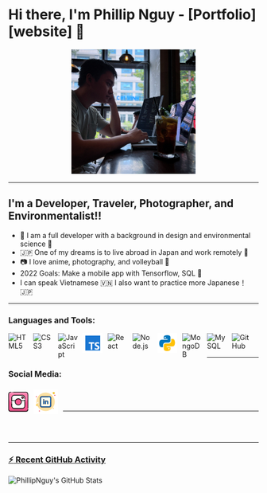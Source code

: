 # Hi there, I'm Phillip Nguy - [Portfolio][website] 👋

<div align="center">
  <img src="./assets/studyCafe.jpeg" alt="ro being a silly goose" width="250">
</div>

---

## I'm a Developer, Traveler, Photographer, and Environmentalist!!

- 🌊 I am a full developer with a background in design and environmental science 🌱
- 🇯🇵 One of my dreams is to live abroad in Japan and work remotely 🍣
- 📷 I love anime, photography, and volleyball 🏐
- 2022 Goals: Make a mobile app with Tensorflow, SQL 📖
- I can speak Vietnamese 🇻🇳 I also want to practice more Japanese！🇯🇵

---


### Languages and Tools:

<img align="left" alt="HTML5" width="40px" src="https://cdn.jsdelivr.net/gh/devicons/devicon/icons/html5/html5-original.svg" style="padding-right:10px;" />
<img align="left" alt="CSS3" width="40px" src="https://cdn.jsdelivr.net/gh/devicons/devicon/icons/css3/css3-original.svg" style="padding-right:10px;" />
<img align="left" alt="JavaScript" width="40px" src="https://cdn.jsdelivr.net/gh/devicons/devicon/icons/javascript/javascript-original.svg" style="padding-right:10px;" />
<img align="left" alt="TypeScript" width="40px" src="./assets/typescript.svg" style="padding-right:10px;" />
<img align="left" alt="React" width="40px" src="https://cdn.jsdelivr.net/gh/devicons/devicon/icons/react/react-original.svg" style="padding-right:10px;" />
<img align="left" alt="Node.js" width="40px" src="https://cdn.jsdelivr.net/gh/devicons/devicon/icons/nodejs/nodejs-original.svg" style="padding-right:10px;" />
<img align="left" alt="Python" width="40px" src="./assets/python.svg" style="padding-right:10px;" />
<img align="left" alt="MongoDB" width="40px" src="https://cdn.jsdelivr.net/gh/devicons/devicon/icons/mongodb/mongodb-original.svg" style="padding-right:10px;" />
<img align="left" alt="MySQL" width="40px" src="https://cdn.jsdelivr.net/gh/devicons/devicon/icons/mysql/mysql-original.svg" style="padding-right:10px;" />
<img align="left" alt="GitHub" width="40px" src="https://user-images.githubusercontent.com/3369400/139447912-e0f43f33-6d9f-45f8-be46-2df5bbc91289.png" style="padding-right:10px;" />


<br />
<br />

---

### Social Media:
<a href="https://www.instagram.com/xforgetfulphilx/" target="blank"><img src="./assets/instagram.png" alt="xForgetfulPhilx" width="40px" align='left' style="padding-right:10px; margin-top:10px"/>
<a href="https://linkedin.com/in/phillipnguy" target="blank"><img src="./assets/linkedin.svg" alt="phillipnguy" width="50px" align='left' style="padding-right:10px; margin-top:5px"/>

<br/>
<br/>

---




<br/>
<br/>

---

### :zap: Recent GitHub Activity

<!--START_SECTION:activity-->
<!--END_SECTION:activity-->




<img align="left" alt="PhillipNguy's GitHub Stats" src="https://github-readme-stats.vercel.app/api?username=PhillipNguy&show_icons=true&theme=tokyonight&hide_border=true" />



<!--
[website]: https://PhillipNguy.com
[instagram]: https://instagram.com/xForgetfulPhilx
[linkedin]: https://linkedin.com/in/PhillipNguy -->
